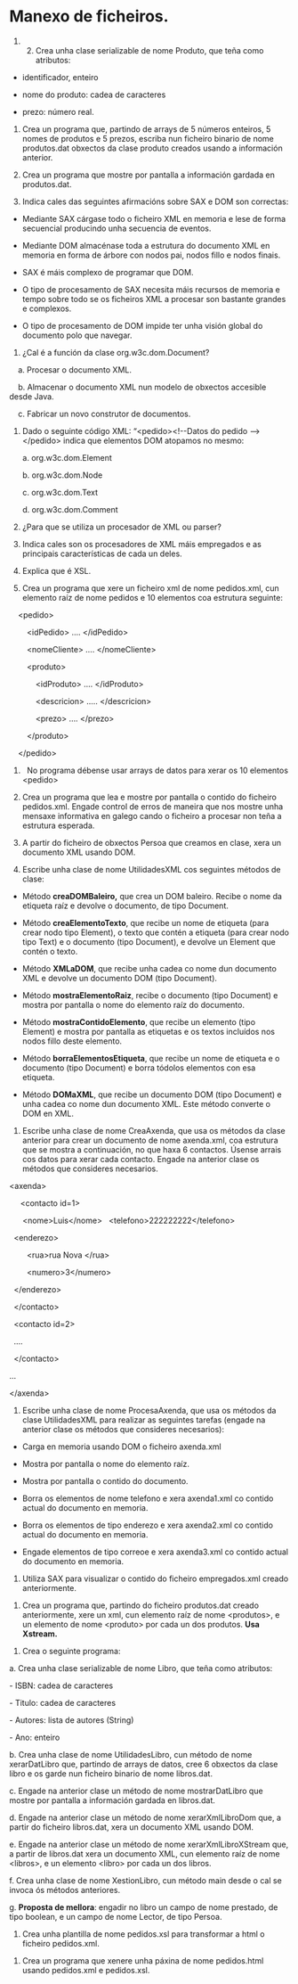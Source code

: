  Manexo de ficheiros.
=====================

1.  2.  <span> Crea unha clase serializable de nome Produto, que teña
    como atributos:</span>

-   <span> identificador, enteiro</span>

-   <span> nome do produto: cadea de caracteres</span>

-   <span> prezo: número real.</span>

1.  <span> Crea un programa que, partindo de arrays de 5 números
    enteiros, 5 nomes de produtos e 5 prezos, escriba nun ficheiro
    binario de nome produtos.dat obxectos da clase produto creados
    usando a información anterior.</span>

2.  <span> Crea un programa que mostre por pantalla a información
    gardada en produtos.dat.</span>

3.  <span> Indica cales das seguintes afirmacións sobre SAX e DOM son
    correctas:</span>

-   <span> Mediante SAX cárgase todo o ficheiro XML en memoria e lese de
    forma secuencial producindo unha secuencia de eventos.</span>

-   <span> Mediante DOM almacénase toda a estrutura do documento XML en
    memoria en forma de árbore con nodos pai, nodos fillo e
    nodos finais.</span>

-   <span> SAX é máis complexo de programar que DOM.</span>

-   <span> O tipo de procesamento de SAX necesita máis recursos de
    memoria e tempo sobre todo se os ficheiros XML a procesar son
    bastante grandes e complexos.</span>

-   <span> O tipo de procesamento de DOM impide ter unha visión global
    do documento polo que navegar.</span>

1.  <span> ¿Cal é a función da clase org.w3c.dom.Document?</span>

<span>     a. Procesar o documento XML.</span>

<span>     b. Almacenar o documento XML nun modelo de obxectos accesible
desde Java.</span>

<span>     c. Fabricar un novo construtor de documentos.</span>

1.  <span> Dado o seguinte código XML:
    “<span>&lt;</span>pedido<span>&gt;</span><span>&lt;</span>!--Datos
    do pedido
    --<span>&gt;</span><span>&lt;</span>/pedido<span>&gt;</span> indica
    que elementos DOM atopamos no mesmo:</span>

    <span> a. org.w3c.dom.Element</span>

    <span> b. org.w3c.dom.Node</span>

    <span> c. org.w3c.dom.Text</span>

    <span> d. org.w3c.dom.Comment</span>

2.  <span> ¿Para que se utiliza un procesador de XML ou parser? </span>

3.  <span> Indica cales son os procesadores de XML máis empregados e as
    principais características de cada un deles.</span>

4.  <span> Explica que é XSL.</span>

5.  <span> Crea un programa que xere un ficheiro xml de nome
    pedidos.xml, cun elemento raíz de nome pedidos e 10 elementos coa
    estrutura seguinte:</span>

<span>     <span>&lt;</span>pedido<span>&gt;</span></span>

<span>         <span>&lt;</span>idPedido<span>&gt;</span> ….
<span>&lt;</span>/idPedido<span>&gt;</span></span>

<span>         <span>&lt;</span>nomeCliente<span>&gt;</span> ….
<span>&lt;</span>/nomeCliente<span>&gt;</span></span>

<span>         <span>&lt;</span>produto<span>&gt;</span></span>

<span>             <span>&lt;</span>idProduto<span>&gt;</span> ....
<span>&lt;</span>/idProduto<span>&gt;</span></span>

<span>             <span>&lt;</span>descricion<span>&gt;</span> ..…
<span>&lt;</span>/descricion<span>&gt;</span></span>

<span>             <span>&lt;</span>prezo<span>&gt;</span> ….
<span>&lt;</span>/prezo<span>&gt;</span></span>

<span>         <span>&lt;</span>/produto<span>&gt;</span></span>

<span>     <span>&lt;</span>/pedido<span>&gt;</span></span>

1.  <span>   No programa débense usar arrays de datos para xerar os 10
    elementos <span>&lt;</span>pedido<span>&gt;</span></span>

2.  <span> Crea un programa que lea e mostre por pantalla o contido do
    ficheiro pedidos.xml. Engade control de erros de maneira que nos
    mostre unha mensaxe informativa en galego cando o ficheiro a
    procesar non teña a estrutura esperada.</span>

3.  <span> A partir do ficheiro de obxectos Persoa que creamos en clase,
    xera un documento XML usando DOM.</span>

4.  <span> Escribe unha clase de nome UtilidadesXML cos seguintes
    métodos de clase:</span>

-   <span> Método **creaDOMBaleiro,** que crea un DOM baleiro. Recibe o
    nome da etiqueta raíz e devolve o documento, de
    tipo Document.</span>

-   <span> Método **creaElementoTexto**, que recibe un nome de etiqueta
    (para crear nodo tipo Element), o texto que contén a etiqueta (para
    crear nodo tipo Text) e o documento (tipo Document), e devolve un
    Element que contén o texto.</span>

-   <span> Método **XMLaDOM**, que recibe unha cadea co nome dun
    documento XML e devolve un documento DOM (tipo Document).</span>

-   <span> Método **mostraElementoRaiz**, recibe o documento
    (tipo Document) e mostra por pantalla o nome do elemento raíz
    do documento.</span>

-   <span> Método **mostraContidoElemento**, que recibe un elemento
    (tipo Element) e mostra por pantalla as etiquetas e os textos
    incluídos nos nodos fillo deste elemento.</span>

-   <span> Método **borraElementosEtiqueta**, que recibe un nome de
    etiqueta e o documento (tipo Document) e borra tódolos elementos con
    esa etiqueta.</span>

-   <span> Método **DOMaXML**, que recibe un documento DOM
    (tipo Document) e unha cadea co nome dun documento XML. Este método
    converte o DOM en XML. </span>

1.  <span> Escribe unha clase de nome CreaAxenda, que usa os métodos da
    clase anterior para crear un documento de nome axenda.xml, coa
    estrutura que se mostra a continuación, no que haxa 6 contactos.
    Úsense arrais cos datos para xerar cada contacto. Engade na anterior
    clase os métodos que consideres necesarios.</span>

<span> <span>&lt;</span>axenda<span>&gt;</span></span>

<span>      <span>&lt;</span>contacto id=1<span>&gt;</span></span>

<span>
      <span>&lt;</span>nome<span>&gt;</span>Luis<span>&lt;</span>/nome<span>&gt;</span></span>

<span>
  <span>&lt;</span>telefono<span>&gt;</span>222222222<span>&lt;</span>/telefono<span>&gt;</span></span>

<span>   <span>&lt;</span>enderezo<span>&gt;</span></span>

<span>         <span>&lt;</span>rua<span>&gt;</span>rua Nova
<span>&lt;</span>/rua<span>&gt;</span></span>

<span>   
     <span>&lt;</span>numero<span>&gt;</span>3<span>&lt;</span>/numero<span>&gt;</span></span>

<span>   <span>&lt;</span>/enderezo<span>&gt;</span></span>

<span>   <span>&lt;</span>/contacto<span>&gt;</span></span>

<span>   <span>&lt;</span>contacto id=2<span>&gt;</span></span>

<span>   ....</span>

<span>   <span>&lt;</span>/contacto<span>&gt;</span></span>

<span> ...</span>

<span> <span>&lt;</span>/axenda<span>&gt;</span></span>

1.  <span> Escribe unha clase de nome ProcesaAxenda, que usa os métodos
    da clase UtilidadesXML para realizar as seguintes tarefas (engade na
    anterior clase os métodos que consideres necesarios):</span>

-   <span> Carga en memoria usando DOM o ficheiro axenda.xml</span>

-   <span> Mostra por pantalla o nome do elemento raíz.</span>

-   <span> Mostra por pantalla o contido do documento.</span>

-   <span> Borra os elementos de nome telefono e xera axenda1.xml co
    contido actual do documento en memoria.</span>

-   <span> Borra os elementos de tipo enderezo e xera axenda2.xml co
    contido actual do documento en memoria.</span>

-   <span> Engade elementos de tipo correoe e xera axenda3.xml co
    contido actual do documento en memoria.</span>

1.  <span> Utiliza SAX para visualizar o contido do ficheiro
    empregados.xml creado anteriormente.</span>

<!-- -->

1.  <span> Crea un programa que, partindo do ficheiro produtos.dat
    creado anteriormente, xere un xml, cun elemento raíz de nome
    <span>&lt;</span>produtos<span>&gt;</span>, e un elemento de nome
    <span>&lt;</span>produto<span>&gt;</span> por cada un dos produtos.
    **Usa Xstream.**</span>

<!-- -->

1.  <span> Crea o seguinte programa:</span>

<span> a. Crea unha clase serializable de nome Libro, que teña como
atributos:</span>

<span> - ISBN: cadea de caracteres</span>

<span> - Titulo: cadea de caracteres</span>

<span> - Autores: lista de autores (String)</span>

<span> - Ano: enteiro</span>

<span> b. Crea unha clase de nome UtilidadesLibro, cun método de nome
xerarDatLibro que, partindo de arrays de datos, cree 6 obxectos da clase
libro e os garde nun ficheiro binario de nome libros.dat.</span>

<span> c. Engade na anterior clase un método de nome mostrarDatLibro que
mostre por pantalla a información gardada en libros.dat.</span>

<span> d. Engade na anterior clase un método de nome xerarXmlLibroDom
que, a partir do ficheiro libros.dat, xera un documento XML usando
DOM.</span>

<span> e. Engade na anterior clase un método de nome
xerarXmlLibroXStream que, a partir de libros.dat xera un documento XML,
cun elemento raíz de nome <span>&lt;</span>libros<span>&gt;</span>, e un
elemento <span>&lt;</span>libro<span>&gt;</span> por cada un dos
libros.</span>

<span> f. Crea unha clase de nome XestionLibro, cun método main desde o
cal se invoca ós métodos anteriores.</span>

<span> g. **Proposta de mellora**: engadir no libro un campo de nome
prestado, de tipo boolean, e un campo de nome Lector, de tipo
Persoa.</span>

1.  <span> Crea unha plantilla de nome pedidos.xsl para transformar a
    html o ficheiro pedidos.xml.</span>

<!-- -->

1.  <span> Crea un programa que xenere unha páxina de nome pedidos.html
    usando pedidos.xml e pedidos.xsl.</span>


